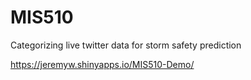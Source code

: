 # MIS510
Categorizing live twitter data for storm safety prediction

https://jeremyw.shinyapps.io/MIS510-Demo/
